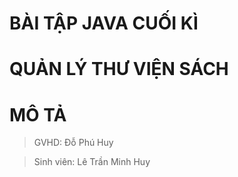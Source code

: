 # BÀI TẬP JAVA CUỐI KÌ

# QUẢN LÝ THƯ VIỆN SÁCH

# MÔ TẢ
  > GVHD: Đỗ Phú Huy

  > Sinh viên: Lê Trần Minh Huy
